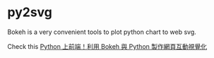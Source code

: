 # py2svg

Bokeh is a very convenient tools to plot python chart to web svg.

Check this [Python 上前端！利用 Bokeh 與 Python 製作網頁互動視覺化](http://blog.infographics.tw/2016/04/interactive-visualization-with-bokeh-and-python/)

